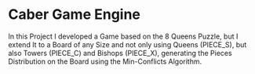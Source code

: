 # Caber Game Engine
In this Project I developed a Game based on the 8 Queens Puzzle, but I extend It to a Board of any Size and not only using Queens (PIECE_S), but also Towers (PIECE_C) and Bishops (PIECE_X), generating the Pieces Distribution on the Board using the Min-Conflicts Algorithm.